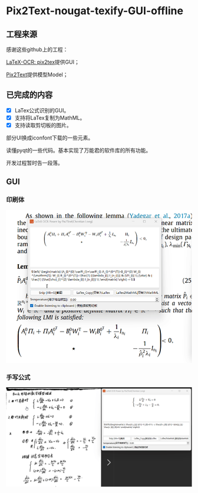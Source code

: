# Pix2Text-nougat-texify-GUI-offline

## 工程来源

感谢这些github上的工程：

[LaTeX-OCR: pix2tex](https://github.com/lukas-blecher/LaTeX-OCR)提供GUI；

[Pix2Text](https://github.com/breezedeus/Pix2Text/tree/main)提供模型Model；

## 已完成的内容

- [x] LaTex公式识别的GUI。
- [x] 支持将LaTex复制为MathML。
- [x] 支持读取剪切板的图片。

部分UI换成iconfont下载的一些元素。

读懂pyqt的一些代码。基本实现了万能君的软件库的所有功能。

开发过程暂时告一段落。



## GUI



### 印刷体

![FoxitPDFEditor_C6KgrUd8K4](./README.assets/FoxitPDFEditor_C6KgrUd8K4.gif)

### 手写公式



![msedge_uSVP2wX9d5](./README.assets/msedge_uSVP2wX9d5.gif)





